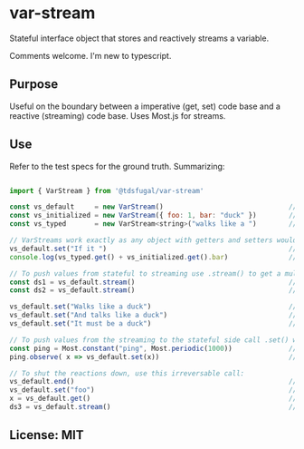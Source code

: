 # var-stream
Stateful interface object that stores and reactively streams a variable. 

Comments welcome.  I'm new to typescript.

## Purpose

Useful on the boundary between a imperative (get, set) code base and a reactive (streaming) code base.  Uses Most.js for streams. 

## Use

Refer to the test specs for the ground truth.  Summarizing:

```javascript

import { VarStream } from '@tdsfugal/var-stream'

const vs_default     = new VarStream()                               // default value is null
const vs_initialized = new VarStream({ foo: 1, bar: "duck" })        // value = { foo: 1, bar: "duck" } 
const vs_typed       = new VarStream<string>("walks like a ")        // value can be typed if in a typescript environment

// VarStreams work exactly as any object with getters and setters would
vs_default.set("If it ")                                             // Getters and setters work as expected. 
console.log(vs_typed.get() + vs_initialized.get().bar)               // Prints "walks like a duck"

// To push values from stateful to streaming use .stream() to get a multicast stream:
const ds1 = vs_default.stream()                                      // ds1 is a most.js stream. Emits the initial value "If it"
const ds2 = vs_default.stream()                                      // ds2 is a most.js stream. Emits the initial value "If it"

vs_default.set("Walks like a duck")                                  // ds1 and ds2 emit "Walks like a duck" 
vs_default.set("And talks like a duck")                              // ds1 and ds2 emit "And talks like a duck" 
vs_default.set("It must be a duck")                                  // ds1 and ds2 emit "It must be a duck" 

// To push values from the streaming to the stateful side call .set() within a .observe() terminator:
const ping = Most.constant("ping", Most.periodic(1000))              // Stream that emits "ping" every second.  
ping.observe( x => vs_default.set(x))                                // Duplicate values are ignored.  ds1 and ds2 emit "ping" only once.  

// To shut the reactions down, use this irreversable call:
vs_default.end()                                                     // terminates streams ds1 and ds2, ends vs_default
vs_default.set("foo")                                                // throws an error
x = vs_default.get()                                                 // throws an error
ds3 = vs_default.stream()                                            // throws an error

```

## License: MIT
